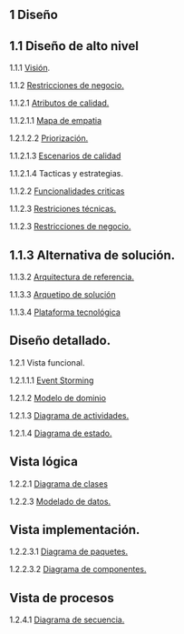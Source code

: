 ## 1 Diseño
## 1.1 Diseño de alto nivel
1.1.1 [Visión](https://github.com/federico1605/Software2/blob/main/Vista%20funcional/Vision.md).

1.1.2 [Restricciones de negocio.](https://github.com/federico1605/Software2/blob/main/Dise%C3%B1o%20de%20alto%20nivel/Restricciones%20de%20dise%C3%B1o.md)

1.1.2.1 [Atributos de calidad.](https://github.com/federico1605/Software2/blob/main/Dise%C3%B1o/Atributos%20de%20calidad.md)

1.1.2.1.1 [Mapa de empatia](https://github.com/federico1605/Software2/blob/main/Drivers-Arquitectonicas.md)

1.2.1.2.2 [Priorización.](https://github.com/federico1605/Software2/blob/main/Imagenes/Drivers-Arquitectonicos/Votacion.png)

1.1.2.1.3 [Escenarios de calidad](https://github.com/federico1605/Software2/blob/main/Escenario-Calidad.md)

1.1.2.1.4 Tacticas y estrategias.

1.1.2.2 [Funcionalidades criticas](https://github.com/federico1605/Software2/blob/main/Funcionalidades%20criticas.md)

1.1.2.3 [Restriciones técnicas.](https://github.com/federico1605/Software2/blob/main/Dise%C3%B1o/Restricciones%20tecnicas.md)

1.1.2.3 [Restricciones de negocio.](https://github.com/federico1605/Software2/blob/main/Dise%C3%B1o/Restricciones%20de%20negocio.md)

## 1.1.3 Alternativa de solución.

1.1.3.2 [Arquitectura de referencia.](https://github.com/federico1605/Software2/blob/main/Alternativa%20de%20solucion/Alternativa%20de%20solucion.md)

1.1.3.3 [Arquetipo de solución](https://github.com/federico1605/Software2/blob/main/Alternativa%20de%20solucion/Alternativa%20de%20solucion.md)

1.1.3.4 [Plataforma tecnológica](https://github.com/federico1605/Software2/blob/main/Alternativa%20de%20solucion/Alternativa%20de%20solucion.md)

## Diseño detallado.
1.2.1 Vista funcional.

1.2.1.1.1 [Event Storming](https://miro.com/app/board/uXjVPl0kV0s=/)

1.2.1.2 [Modelo de dominio](https://github.com/federico1605/Software2/blob/main/Vista%20funcional/Modelo-Domio.md)

1.2.1.3 [Diagrama de actividades.](https://github.com/federico1605/Software2/blob/main/Dise%C3%B1o%20detallado/Diagrama%20de%20actividades.md)

1.2.1.4 [Diagrama de estado.](https://github.com/federico1605/Software2/blob/main/Vista%20funcional/Diagrama%20de%20estado.md)

## Vista lógica
1.2.2.1 [Diagrama de clases](https://github.com/federico1605/Software2/blob/main/Vista%20logica/Vista%20logica.md)

1.2.2.3 [Modelado de datos.](https://github.com/federico1605/Software2/blob/main/Vista%20logica/Vista%20logica.md)

## Vista implementación.
1.2.2.3.1 [Diagrama de paquetes.](https://github.com/federico1605/Software2/blob/main/Vista%20implementacion/Vista%20de%20implementacion.md)

1.2.2.3.2 [Diagrama de componentes.](https://github.com/federico1605/Software2/blob/main/Vista%20implementacion/Diagrama%20de%20componentes.md)

## Vista de procesos

1.2.4.1 [Diagrama de secuencia.](https://github.com/federico1605/Software2/blob/main/Vista%20de%20procesos/Vista%20de%20procesos.md)
